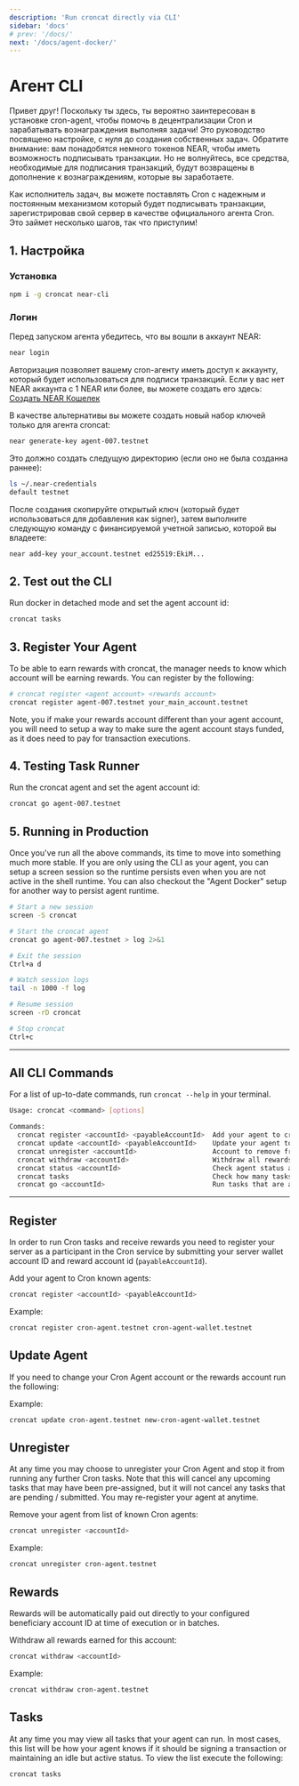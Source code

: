 ```yaml
---
description: 'Run croncat directly via CLI'
sidebar: 'docs'
# prev: '/docs/'
next: '/docs/agent-docker/'
---
```


# Агент CLI

Привет друг! Поскольку ты здесь, ты вероятно заинтересован в установке cron-agent, чтобы помочь в децентрализации Cron и зарабатывать вознаграждения выполняя задачи! Это руководство посвящено настройке, с нуля до создания собственных задач. Обратите внимание: вам понадобятся немного токенов NEAR, чтобы иметь возможность подписывать транзакции. Но не волнуйтесь, все средства, необходимые для подписания транзакций, будут возвращены в дополнение к вознаграждениям, которые вы заработаете.

Как исполнитель задач, вы можете поставлять Cron с надежным и постоянным механизмом который будет подписывать транзакции, зарегистрировав свой сервер в качестве официального агента Cron. Это займет несколько шагов, так что приступим! 

## 1. Настройка

### Установка

```bash
npm i -g croncat near-cli
```

### Логин

Перед запуском агента убедитесь, что вы вошли в аккаунт NEAR:

```bash
near login
```

Авторизация позволяет вашему cron-агенту иметь доступ к аккаунту, который будет использоваться для подписи транзакций. Если у вас нет NEAR аккаунта с 1 NEAR или более, вы можете создать его здесь: [Создать NEAR Кошелек](https://wallet.near.org/)

В качестве альтернативы вы можете создать новый набор ключей только для агента croncat:

```bash
near generate-key agent-007.testnet
```

Это должно создать следущую директорию (если оно не была созданна раннее):

```bash
ls ~/.near-credentials
default testnet
```

После создания скопируйте открытый ключ (который будет использоваться для добавления как signer), затем выполните следующую команду с финансируемой учетной записью, которой вы владеете:

```bash
near add-key your_account.testnet ed25519:EkiM...
```

## 2. Test out the CLI

Run docker in detached mode and set the agent account id:
```bash
croncat tasks
```

## 3. Register Your Agent

To be able to earn rewards with croncat, the manager needs to know which account will be earning rewards. You can register by the following:

```bash
# croncat register <agent account> <rewards account>
croncat register agent-007.testnet your_main_account.testnet
```

Note, you if make your rewards account different than your agent account, you will need to setup a way to make sure the agent account stays funded, as it does need to pay for transaction executions.

## 4. Testing Task Runner

Run the croncat agent and set the agent account id:

```bash
croncat go agent-007.testnet
```

## 5. Running in Production

Once you've run all the above commands, its time to move into something much more stable. If you are only using the CLI as your agent, you can setup a screen session so the runtime persists even when you are not active in the shell runtime. You can also checkout the "Agent Docker" setup for another way to persist agent runtime.

```bash
# Start a new session
screen -S croncat

# Start the croncat agent
croncat go agent-007.testnet > log 2>&1

# Exit the session
Ctrl+a d

# Watch session logs
tail -n 1000 -f log

# Resume session
screen -rD croncat

# Stop croncat
Ctrl+c
```

----

## All CLI Commands

For a list of up-to-date commands, run `croncat --help` in your terminal.

```bash
Usage: croncat <command> [options]

Commands:
  croncat register <accountId> <payableAccountId>  Add your agent to cron known agents
  croncat update <accountId> <payableAccountId>    Update your agent to cron known agents
  croncat unregister <accountId>                   Account to remove from list of active agents.
  croncat withdraw <accountId>                     Withdraw all rewards earned for this account
  croncat status <accountId>                       Check agent status and balance for this account
  croncat tasks                                    Check how many tasks are available
  croncat go <accountId>                           Run tasks that are available, if agent is registered and has balance
```

----

## Register
 In order to run Cron tasks and receive rewards you need to register your server as a participant in the Cron service by submitting your server wallet account ID and reward account id (`payableAccountId`).

Add your agent to Cron known agents:
```bash
croncat register <accountId> <payableAccountId>
```

Example:
```bash
croncat register cron-agent.testnet cron-agent-wallet.testnet
```

## Update Agent
If you need to change your Cron Agent account or the rewards account run the following:

Example:
```bash
croncat update cron-agent.testnet new-cron-agent-wallet.testnet
```


## Unregister
At any time you may choose to unregister your Cron Agent and stop it from running any further Cron tasks. Note that this will cancel any upcoming tasks that may have been pre-assigned, but it will not cancel any tasks that are pending / submitted. You may re-register your agent at anytime.

Remove your agent from list of known Cron agents:
```bash
croncat unregister <accountId>
```

Example:
```bash
croncat unregister cron-agent.testnet
```

## Rewards
Rewards will be automatically paid out directly to your configured beneficiary account ID at time of execution or in batches.

Withdraw all rewards earned for this account:
```bash
croncat withdraw <accountId>
```

Example:
```bash
croncat withdraw cron-agent.testnet
```

## Tasks
At any time you may view all tasks that your agent can run. In most cases, this list will be how your agent knows if it should be signing a transaction or maintaining an idle but active status. To view the list execute the following:

```bash
croncat tasks
```
